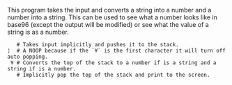 This program takes the input and converts a string into a number and a number into a string. This can be used
to see what a number looks like in base96 (except the output will be modified) or see what the value of a
string is as a number.

       # Takes input implicitly and pushes it to the stack.
    ¦  # A NOOP because if the `¥` is the first character it will turn off auto popping.
     ¥ # Converts the top of the stack to a number if is a string and a string if is a number.
       # Implicitly pop the top of the stack and print to the screen.

